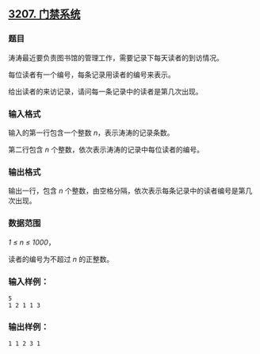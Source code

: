 ## [3207. 门禁系统](https://www.acwing.com/problem/content/3210/)

### 题目

涛涛最近要负责图书馆的管理工作，需要记录下每天读者的到访情况。

每位读者有一个编号，每条记录用读者的编号来表示。

给出读者的来访记录，请问每一条记录中的读者是第几次出现。

### 输入格式

输入的第一行包含一个整数 *n*，表示涛涛的记录条数。

第二行包含 *n* 个整数，依次表示涛涛的记录中每位读者的编号。

### 输出格式

输出一行，包含 *n* 个整数，由空格分隔，依次表示每条记录中的读者编号是第几次出现。

### 数据范围

*1 ≤ n ≤ 1000*，

读者的编号为不超过 *n* 的正整数。

### 输入样例：

```
5
1 2 1 1 3
```

### 输出样例：

```
1 1 2 3 1
```
